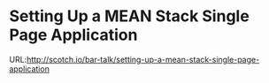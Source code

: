 Setting Up a MEAN Stack Single Page Application
===============================================

URL:http://scotch.io/bar-talk/setting-up-a-mean-stack-single-page-application

